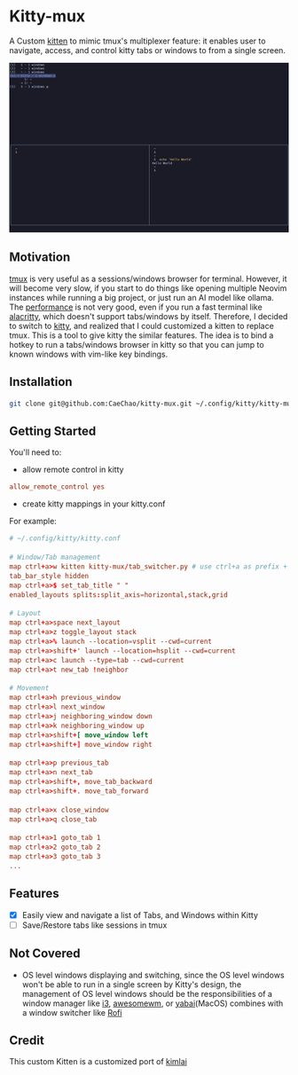 # Kitty-mux
A Custom [kitten](https://sw.kovidgoyal.net/kitty/kittens/custom/) to mimic tmux's multiplexer feature: it enables user to navigate, access, and control kitty tabs or windows to from a single screen.

![](./screenshot.png)

## Motivation 
[tmux](https://github.com/tmux/tmux) is very useful as a sessions/windows browser for terminal. However, it will become very slow, if you start to do things like opening multiple Neovim instances while running a big project, or just run an AI model like ollama. The [performance](https://github.com/kovidgoyal/kitty) is not very good, even if you run a fast terminal like [alacritty](https://github.com/alacritty/alacritty), which doesn't support tabs/windows by itself.
Therefore, I decided to switch to [kitty](https://github.com/kovidgoyal/kitty), and realized that I could customized a kitten to replace tmux.
This is a tool to give kitty the similar features. The idea is to bind a hotkey to run a tabs/windows browser in kitty so that you can jump to known windows with vim-like key bindings.

## Installation

```sh
git clone git@github.com:CaeChao/kitty-mux.git ~/.config/kitty/kitty-mux
```

## Getting Started
You'll need to:
* allow remote control in kitty

```conf
allow_remote_control yes
```

* create kitty mappings in your kitty.conf

For example:

```conf
# ~/.config/kitty/kitty.conf

# Window/Tab management
map ctrl+a>w kitten kitty-mux/tab_switcher.py # use ctrl+a as prefix + w to trigger kitty-mux
tab_bar_style hidden
map ctrl+a>$ set_tab_title " "
enabled_layouts splits:split_axis=horizontal,stack,grid

# Layout
map ctrl+a>space next_layout
map ctrl+a>z toggle_layout stack
map ctrl+a>% launch --location=vsplit --cwd=current
map ctrl+a>shift+' launch --location=hsplit --cwd=current
map ctrl+a>c launch --type=tab --cwd=current
map ctrl+a>t new_tab !neighbor

# Movement
map ctrl+a>h previous_window
map ctrl+a>l next_window
map ctrl+a>j neighboring_window down
map ctrl+a>k neighboring_window up
map ctrl+a>shift+[ move_window left
map ctrl+a>shift+] move_window right

map ctrl+a>p previous_tab
map ctrl+a>n next_tab
map ctrl+a>shift+, move_tab_backward
map ctrl+a>shift+. move_tab_forward

map ctrl+a>x close_window
map ctrl+a>q close_tab

map ctrl+a>1 goto_tab 1
map ctrl+a>2 goto_tab 2
map ctrl+a>3 goto_tab 3
...
```


## Features

- [x] Easily view and navigate a list of Tabs, and Windows within Kitty
- [ ] Save/Restore tabs like sessions in tmux

## Not Covered
* OS level windows displaying and switching, since the OS level windows won't be able to run in a single screen by Kitty's design, the management of OS level windows should be the responsibilities of a window manager like [i3](https://i3wm.org), [awesomewm](https://awesomewm.org/), or [yabai](https://github.com/koekeishiya/yabai)(MacOS) combines with a window switcher like [Rofi](https://github.com/davatorium/rofi)


## Credit
This custom Kitten is a customized port of [kimlai](https://github.com/kimlai/dotfiles/blob/9dea2453c5bdc96bd2bfa0fe1ea0f8f5b8593b60/kitty/session_switcher.py)

